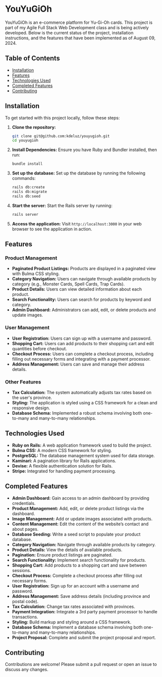 # YouYuGiOh

YouYuGiOh is an e-commerce platform for Yu-Gi-Oh cards. This project is part of my Agile Full Stack Web Development class and is being actively developed. Below is the current status of the project, installation instructions, and the features that have been implemented as of August 09, 2024.

## Table of Contents
- [Installation](#installation)
- [Features](#features)
- [Technologies Used](#technologies-used)
- [Completed Features](#completed-features)
- [Contributing](#contributing)

## Installation

To get started with this project locally, follow these steps:

1. **Clone the repository:**
   ```sh
   git clone git@github.com:kdeluz/youyugioh.git
   cd youyugioh
   ```

2. **Install Dependencies:**
   Ensure you have Ruby and Bundler installed, then run:
   ```sh
   bundle install
   ```

3. **Set up the database:**
   Set up the database by running the following commands:
   ```sh
   rails db:create
   rails db:migrate
   rails db:seed
   ```

4. **Start the server:**
   Start the Rails server by running:
   ```sh
   rails server
   ```

5. **Access the application:**
   Visit `http://localhost:3000` in your web browser to see the application in action.

## Features

### Product Management
- **Paginated Product Listings:** Products are displayed in a paginated view with Bulma CSS styling.
- **Category Navigation:** Users can navigate through available products by category (e.g., Monster Cards, Spell Cards, Trap Cards).
- **Product Details:** Users can view detailed information about each product.
- **Search Functionality:** Users can search for products by keyword and category.
- **Admin Dashboard:** Administrators can add, edit, or delete products and update images.

### User Management
- **User Registration:** Users can sign up with a username and password.
- **Shopping Cart:** Users can add products to their shopping cart and edit quantities before checkout.
- **Checkout Process:** Users can complete a checkout process, including filling out necessary forms and integrating with a payment processor.
- **Address Management:** Users can save and manage their address details.

### Other Features
- **Tax Calculation:** The system automatically adjusts tax rates based on the user's province.
- **Styling:** The application is styled using a CSS framework for a clean and responsive design.
- **Database Schema:** Implemented a robust schema involving both one-to-many and many-to-many relationships.

## Technologies Used

- **Ruby on Rails:** A web application framework used to build the project.
- **Bulma CSS:** A modern CSS framework for styling.
- **PostgreSQL:** The database management system used for data storage.
- **Kaminari:** A pagination library for Rails applications.
- **Devise:** A flexible authentication solution for Rails.
- **Stripe:** Integrated for handling payment processing.

## Completed Features

- **Admin Dashboard:** Gain access to an admin dashboard by providing credentials.
- **Product Management:** Add, edit, or delete product listings via the dashboard.
- **Image Management:** Add or update images associated with products.
- **Content Management:** Edit the content of the website’s contact and about pages.
- **Database Seeding:** Write a seed script to populate your product database.
- **Category Navigation:** Navigate through available products by category.
- **Product Details:** View the details of available products.
- **Pagination:** Ensure product listings are paginated.
- **Search Functionality:** Implement search functionality for products.
- **Shopping Cart:** Add products to a shopping cart and save between sessions.
- **Checkout Process:** Complete a checkout process after filling out necessary forms.
- **User Registration:** Sign up for an account with a username and password.
- **Address Management:** Save address details (including province and postal code).
- **Tax Calculation:** Change tax rates associated with provinces.
- **Payment Integration:** Integrate a 3rd party payment processor to handle transactions.
- **Styling:** Build markup and styling around a CSS framework.
- **Database Schema:** Implement a database schema involving both one-to-many and many-to-many relationships.
- **Project Proposal:** Complete and submit the project proposal and report.

## Contributing

Contributions are welcome! Please submit a pull request or open an issue to discuss any changes.